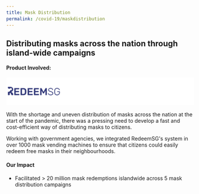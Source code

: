 ```yaml
---
title: Mask Distribution
permalink: /covid-19/maskdistribution
---
```

## Distributing masks across the nation through island-wide campaigns
#### Product Involved:
![Alt text for image on Isomer site](/images/logos-mask.png)

With the shortage and uneven distribution of masks across the nation at the start of the pandemic, there was a pressing need to develop a fast and cost-efficient way of distributing masks to citizens.

Working with government agencies, we integrated RedeemSG's system in over 1000 mask vending machines to ensure that citizens could easily redeem free masks in their neighbourhoods. 

#### Our Impact
* Facilitated > 20 million mask redemptions islandwide across 5 mask distribution campaigns